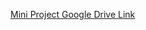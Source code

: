 [Mini Project Google Drive Link](https://drive.google.com/drive/u/1/folders/108WQk2pcTPv88cvhX1HbHYL4qKuRN0Us)
